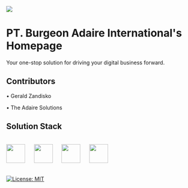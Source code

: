 <p align: center;>
<img src="https://resources.burgeonadaire.com/Logo+Text.png" style="height: '50%';" />
</p>

# PT. Burgeon Adaire International's Homepage

Your one-stop solution for driving your digital business forward.

## Contributors

• Gerald Zandisko

• The Adaire Solutions

## Solution Stack

<br />

<div>
<img src="https://upload.wikimedia.org/wikipedia/commons/a/a7/React-icon.svg" style="height: 50px;" />&nbsp;&nbsp;&nbsp;&nbsp;&nbsp;
<img src="https://raw.githubusercontent.com/webpack/media/master/logo/icon.svg" style="height: 50px;" />&nbsp;&nbsp;&nbsp;&nbsp;&nbsp;
<img src="https://upload.wikimedia.org/wikipedia/commons/9/93/Amazon_Web_Services_Logo.svg" style="height: 50px;" />&nbsp;&nbsp;&nbsp;&nbsp;&nbsp;
<img src="https://upload.wikimedia.org/wikipedia/commons/9/93/MongoDB_Logo.svg" style="height: 50px; margin-right: 30px;" />&nbsp;&nbsp;&nbsp;&nbsp;&nbsp;
</div>

<br />

[![License: MIT](https://img.shields.io/badge/License-MIT-yellow.svg)](https://opensource.org/licenses/MIT)
